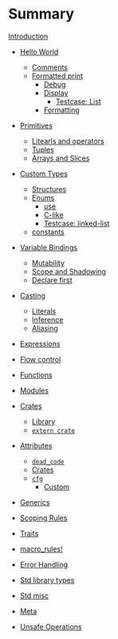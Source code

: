 # Summary

[Introduction](index.md)

- [Hello World](hello.md)
    - [Comments](hello/comment.md)
    - [Formatted print](hello/print.md)
        - [Debug](hello/print/print_debug.md)
        - [Display](hello/print/print_display.md)
            - [Testcase: List](hello/print/print_display/testcase_list.md)
        - [Formatting](hello/print/fmt.md)

- [Primitives](primitives.md)
    - [Litearls and operators](primitives/literals.md)
    - [Tuples](primitives/tuples.md)
    - [Arrays and Slices](primitives/array.md)

- [Custom Types](custom_types.md)
    - [Structures](custom_types/structs.md)
    - [Enums](custom_types/enum.md)
        - [use](custom_types/enum/enum_use.md)
        - [C-like](custom_types/enum/c_like.md)
        - [Testcase: linked-list](custom_types/enum/testcase_linked_list.md)
    - [constants](custom_types/constants.md)

- [Variable Bindings](variable_bindings.md)
    - [Mutability](variable_bindings/mut.md)
    - [Scope and Shadowing](variable_bindings/scope.md)
    - [Declare first](variable_bindings/declare.md)

- [Casting](cast.md)
    - [Literals](cast/literals.md)
    - [Inference](cast/inference.md)
    - [Aliasing](cast/alias.md)

- [Expressions](expression.md)

- [Flow control]()

- [Functions]()

- [Modules]()

- [Crates](crates.md)
    - [Library](crates/lib.md)
    - [`extern crate`](crates/link.md)

- [Attributes](attribute.md)
    - [`dead_code`](attribute/unused.md)
    - [Crates](attribute/crate.md)
    - [`cfg`](attribute/cfg.md)
        - [Custom](attribute/cfg/custom.md)

- [Generics]()

- [Scoping Rules]()

- [Traits]()

- [macro_rules!]()

- [Error Handling]()

- [Std library types]()

- [Std misc]()

- [Meta]()

- [Unsafe Operations]()